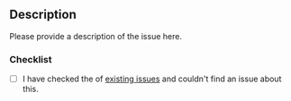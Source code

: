 <!--
Is your issue a bug report, feature request or about documentation?
Then please select the relevant template for guidance on what information would be most helpful to address your issue.
-->

## Description

Please provide a description of the issue here.

### Checklist

- [ ] I have checked the of [existing issues](https://gitlab.tudelft.nl/demoses/cronian/-/issues) and couldn't find an issue about this.
